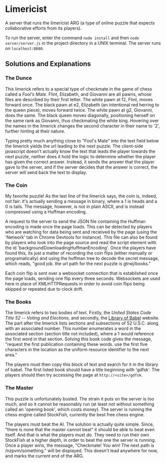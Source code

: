 # Limericist
A server that runs the limericist ARG (a type of online puzzle that expects collaborative efforts from its players).


To run the server, enter the command `node install` and then `node server/server.js` in the project directory in a UNIX terminal. The server runs on `localhost:8080`.


## Solutions and Explanations

### The Dunce
This limerick refers to a special type of checkmate in the game of chess called a *Fool's Mate*. Flint, Elizabeth, and Giovanni are all pawns, whose files are described by their first letter. The white pawn at f2, Flint, moves forward once. The black pawn at e2, Elizabeth (an intentional red herring to the queen piece), moves forward twice. The white pawn at g2, Giovanni, does the same. The black queen moves diagonally, positioning herself on the same rank as Giovanni, thus checkmating the white king. Hovering over the names in the limerick changes the second character in their name to '2', further hinting at their nature.

Typing pretty much anything close to "Fool's Mate" into the text field below the limerick yields the url leading to the next puzzle. The client-side javascript doesn't actually know the text that leads the player towards the next puzzle, neither does it hold the logic to determine whether the player has given the correct answer. Instead, it sends the answer that the player gave to the server, and if the server decides that the answer is correct, the server will send back the text to display.

### The Coin
My favorite puzzle! As the last line of the limerick says, the coin is, indeed, not fair: it's actually sending a message in binary, where a 1 is heads and a 0 is tails. The message, however, is not in plain ASCII, and is instead compressed using a Huffman encoding.

A request to the server to send the JSON file containing the Huffman encoding is made once the page loads. This can be detected by players who are watching for data being sent and recieived by the page (using the 'Network' tab in Chrome Devtools for instance). This file can also be found by players who look into the page source and read the script element with the id 'backgroundDownloadingHuffmanEncoding'. Once the players have found this, its just a matter of recording the coin flips (either manually or programatically) and using the huffman tree to decode the secret message, which reads, "good job. the url path for the next puzzle is gtrwj/books."

Each coin flip is sent over a websocket connection that is established once the page loads, sending one flip every three seconds. Websockets are used here in place of XMLHTTPRequests in order to avoid coin flips being skipped or repeated due to clock drift.

### The Books
The limerick refers to two bodies of text. Firstly, the *United States Code Title 52 -- Voting and Elections*, and secondly, the [Library of Babel](https://libraryofbabel.info/) website. The part after the limerick lists sections and subsections of 52 U.S.C. along with an associated number. This number enumerates a word in the associated section (section title not included), where a 1 would reference the first word in that section. Solving this book code gives the message, "request the first publication containing these words. use the first five characters in the location as the uniform resource identifier to the next area."

The players must then copy this block of text and search for it in the library of babel. The first listed book should have a title beginning with 'gdfsk'. The players should then try accessing the page at `http://<site>/gdfsk`.

### The Master
This puzzle is unfortunately busted. The strain it puts on the server is too much, and so it cannot be reasonably run (at least not without something called an 'opening book', which costs money). The server is running the chess engine called StockFish, currently the best free chess engine.

The players must beat the AI. The solution is actually quite simple. Since, "there is none that the master cannot beat" it should be able to beat even itself. And that is what the players must do. They need to run their own StockFish at a higher depth, in order to beat the one the server is running. Once a player wins, the message, "Checkmate! You win! The next path is /nzpvm/something." will be displayed. This doesn't lead anywhere for now, and marks the current end of the ARG.
